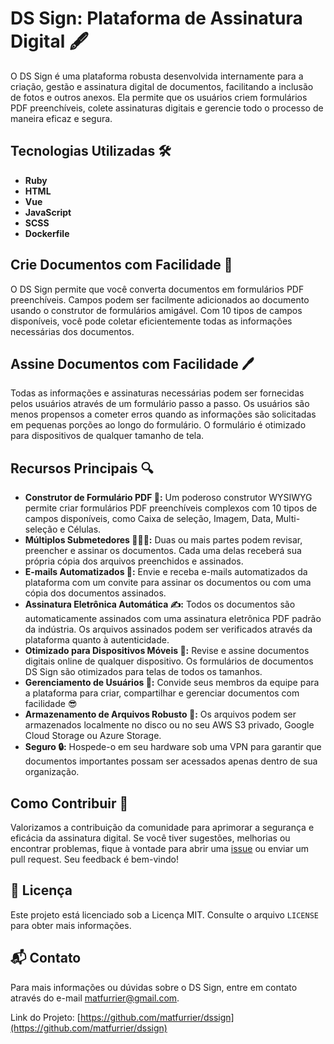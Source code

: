 # DS Sign: Plataforma de Assinatura Digital 🖋️

O DS Sign é uma plataforma robusta desenvolvida internamente para a criação, gestão e assinatura digital de documentos, facilitando a inclusão de fotos e outros anexos. Ela permite que os usuários criem formulários PDF preenchíveis, colete assinaturas digitais e gerencie todo o processo de maneira eficaz e segura.

## Tecnologias Utilizadas 🛠️

- **Ruby**
- **HTML**
- **Vue**
- **JavaScript**
- **SCSS**
- **Dockerfile**

## Crie Documentos com Facilidade 📜
O DS Sign permite que você converta documentos em formulários PDF preenchíveis. Campos podem ser facilmente adicionados ao documento usando o construtor de formulários amigável. Com 10 tipos de campos disponíveis, você pode coletar eficientemente todas as informações necessárias dos documentos.

## Assine Documentos com Facilidade 🖊️
Todas as informações e assinaturas necessárias podem ser fornecidas pelos usuários através de um formulário passo a passo. Os usuários são menos propensos a cometer erros quando as informações são solicitadas em pequenas porções ao longo do formulário. O formulário é otimizado para dispositivos de qualquer tamanho de tela.

## Recursos Principais 🔍
- **Construtor de Formulário PDF 📝:** Um poderoso construtor WYSIWYG permite criar formulários PDF preenchíveis complexos com 10 tipos de campos disponíveis, como Caixa de seleção, Imagem, Data, Multi-seleção e Células.
- **Múltiplos Submetedores 🧑‍🤝‍🧑:** Duas ou mais partes podem revisar, preencher e assinar os documentos. Cada uma delas receberá sua própria cópia dos arquivos preenchidos e assinados.
- **E-mails Automatizados 📧:** Envie e receba e-mails automatizados da plataforma com um convite para assinar os documentos ou com uma cópia dos documentos assinados.
- **Assinatura Eletrônica Automática ✍️:** Todos os documentos são automaticamente assinados com uma assinatura eletrônica PDF padrão da indústria. Os arquivos assinados podem ser verificados através da plataforma quanto à autenticidade.
- **Otimizado para Dispositivos Móveis 📱:** Revise e assine documentos digitais online de qualquer dispositivo. Os formulários de documentos DS Sign são otimizados para telas de todos os tamanhos.
- **Gerenciamento de Usuários 👥:** Convide seus membros da equipe para a plataforma para criar, compartilhar e gerenciar documentos com facilidade 😎
- **Armazenamento de Arquivos Robusto 💾:** Os arquivos podem ser armazenados localmente no disco ou no seu AWS S3 privado, Google Cloud Storage ou Azure Storage.
- **Seguro 🔒:** Hospede-o em seu hardware sob uma VPN para garantir que documentos importantes possam ser acessados apenas dentro de sua organização.

## Como Contribuir 👥
Valorizamos a contribuição da comunidade para aprimorar a segurança e eficácia da assinatura digital. Se você tiver sugestões, melhorias ou encontrar problemas, fique à vontade para abrir uma [issue](https://github.com/matfurrier/dssign/issues) ou enviar um pull request. Seu feedback é bem-vindo!

## 📄 Licença
Este projeto está licenciado sob a Licença MIT. Consulte o arquivo `LICENSE` para obter mais informações.

## 📬 Contato
Para mais informações ou dúvidas sobre o DS Sign, entre em contato através do e-mail [matfurrier@gmail.com](mailto:matfurrier@gmail.com).

Link do Projeto: [https://github.com/matfurrier/dssign](https://github.com/matfurrier/dssign)
